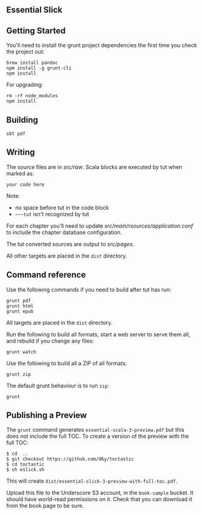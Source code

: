 Essential Slick
--------------

Getting Started
---------------

You'll need to install the grunt project dependencies the first time you check the project out:

~~~
brew install pandoc
npm install -g grunt-cli
npm install
~~~

For upgrading:

~~~
rm -rf node_modules
npm install
~~~

Building
--------

~~~
sbt pdf
~~~

Writing
-------

The source files are in _src/raw_.  Scala blocks are executed by tut when marked as:

```tut:book
your code here
```

Note:

- no space before tut in the code block
- `~~~tut` isn't recognized by tut

For each chapter you'll need to update _src/main/rsources/application.conf_ to include the chapter database configuration.

The tut converted sources are output to _src/pages_.

All other targets are placed in the `dist` directory.

Command reference
-----------------

Use the following commands if you need to build after tut has run:

~~~
grunt pdf
grunt html
grunt epub
~~~

All targets are placed in the `dist` directory.

Run the following to build all formats, start a web server to serve them all,
and rebuild if you change any files:

~~~
grunt watch
~~~

Use the following to build all a ZIP of all formats:

~~~
grunt zip
~~~

The default grunt behaviour is to run `zip`:

~~~
grunt
~~~

Publishing a Preview
--------------------

The `grunt` command generates `essential-scala-3-preview.pdf` but this does not include the full TOC.
To create a version of the preview with the full TOC:

~~~
$ cd  ..
$ git checkout https://github.com/d6y/toctastic
$ cd toctastic
$ sh eslick.sh
~~~

This will create `dist/essential-slick-3-preview-with-full-toc.pdf`.

Upload this file to the Underscore S3 account, in the `book-sample` bucket.
It should have world-read permissions on it.
Check that you can download it from the book page to be sure.
